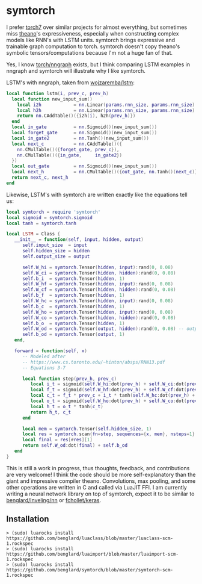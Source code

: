 # symtorch

I prefer [torch7](https://github.com/torch/torch7) over similar projects for almost everything, but sometimes miss [theano](https://github.com/theano/theano)'s expressiveness, especially when constructing complex models like RNN's with LSTM units. symtorch brings expressive and trainable graph computation to torch. symtorch doesn't copy theano's symbolic tensors/computations because I'm not a huge fan of that.

Yes, I know [torch/nngraph](https://github.com/torch/nngraph) exists, but I think comparing LSTM examples in nngraph and symtorch will illustrate why I like symtorch.

LSTM's with nngraph, taken from [wojzaremba/lstm](https://github.com/wojzaremba/lstm/blob/master/main.lua#L65):

```lua
local function lstm(i, prev_c, prev_h)
  local function new_input_sum()
    local i2h            = nn.Linear(params.rnn_size, params.rnn_size)
    local h2h            = nn.Linear(params.rnn_size, params.rnn_size)
    return nn.CAddTable()({i2h(i), h2h(prev_h)})
  end
  local in_gate          = nn.Sigmoid()(new_input_sum())
  local forget_gate      = nn.Sigmoid()(new_input_sum())
  local in_gate2         = nn.Tanh()(new_input_sum())
  local next_c           = nn.CAddTable()({
    nn.CMulTable()({forget_gate, prev_c}),
    nn.CMulTable()({in_gate,     in_gate2})
  })
  local out_gate         = nn.Sigmoid()(new_input_sum())
  local next_h           = nn.CMulTable()({out_gate, nn.Tanh()(next_c)})
  return next_c, next_h
end
```

Likewise, LSTM's with symtorch are written exactly like the equations tell us:

```lua
local symtorch = require 'symtorch'
local sigmoid = symtorch.sigmoid
local tanh = symtorch.tanh

local LSTM = Class {
   __init__ = function(self, input, hidden, output)
      self.input_size  = input
      self.hidden_size = hidden
      self.output_size = output

      self.W_hi = symtorch.Tensor(hidden, input):rand(0, 0.08)
      self.W_ci = symtorch.Tensor(hidden, hidden):rand(0, 0.08)
      self.b_i  = symtorch.Tensor(hidden, 1)
      self.W_hf = symtorch.Tensor(hidden, input):rand(0, 0.08)
      self.W_cf = symtorch.Tensor(hidden, hidden):rand(0, 0.08)
      self.b_f  = symtorch.Tensor(hidden, 1)
      self.W_hc = symtorch.Tensor(hidden, input):rand(0, 0.08)
      self.b_c  = symtorch.Tensor(hidden, 1)
      self.W_ho = symtorch.Tensor(hidden, input):rand(0, 0.08)
      self.W_co = symtorch.Tensor(hidden, hidden):rand(0, 0.08)
      self.b_o  = symtorch.Tensor(hidden, 1)
      self.W_od = symtorch.Tensor(output, hidden):rand(0, 0.08) -- output decoder
      self.b_od = symtorch.Tensor(output, 1)
   end,

   forward = function(self, x)
      -- Modeled after
      -- https://www.cs.toronto.edu/~hinton/absps/RNN13.pdf
      -- Equations 3-7

      local function step(prev_h, prev_c)
         local i_t = sigmoid(self.W_hi:dot(prev_h) + self.W_ci:dot(prev_c) + self.b_i) -- (3)
         local f_t = sigmoid(self.W_hf:dot(prev_h) + self.W_cf:dot(prev_c) + self.b_f) -- (4)
         local c_t = f_t * prev_c + i_t * tanh(self.W_hc:dot(prev_h) + self.b_c)       -- (5)
         local o_t = sigmoid(self.W_ho:dot(prev_h) + self.W_co:dot(prev_c) + self.b_o) -- (6)
         local h_t = o_t * tanh(c_t)                                                   -- (7)
         return h_t, c_t
      end

      local mem = symtorch.Tensor(self.hidden_size, 1)
      local res = symtorch.scan{fn=step, sequences={x, mem}, nsteps=1}
      local final = res[#res][1]
      return self.W_od:dot(final) + self.b_od
   end
}
```

This is still a work in progress, thus thoughts, feedback, and contributions are very welcome! I think the code should be more self-explanatory than the giant and impressive compiler theano. Convolutions, max pooling, and some other operations are written in C and called via LuaJIT FFI. I am currently writing a neural network library on top of symtorch, expect it to be similar to [benglard/Inveling/nn](https://github.com/benglard/Inveling/tree/master/nn) or [fchollet/keras](https://github.com/fchollet/keras).

## Installation

```
> (sudo) luarocks install https://github.com/benglard/luaclass/blob/master/luaclass-scm-1.rockspec
> (sudo) luarocks install https://github.com/benglard/luaimport/blob/master/luaimport-scm-1.rockspec
> (sudo) luarocks install https://github.com/benglard/symtorch/blob/master/symtorch-scm-1.rockspec
```